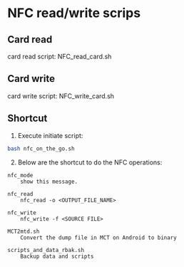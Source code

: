 # NFC read/write scrips

## Card read
card read script: NFC_read_card.sh

## Card write
card write script: NFC_write_card.sh

## Shortcut
1. Execute initiate script: 
```bash
bash nfc_on_the_go.sh
```

2. Below are the shortcut to do the NFC operations:
```
nfc_mode
    show this message.

nfc_read
    nfc_read -o <OUTPUT_FILE_NAME>

nfc_write
    nfc_write -f <SOURCE FILE>

MCT2mtd.sh
    Convert the dump file in MCT on Android to binary

scripts_and_data_rbak.sh
    Backup data and scripts
```